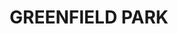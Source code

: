 ---
lastmod: '2025-04-06T06:05:20+00:00'
latitude: -33.872014
layout: suburb
longitude: 150.88526
postcode: '2176'
state: NSW
title: GREENFIELD PARK
url: /nsw/greenfield-park/
---